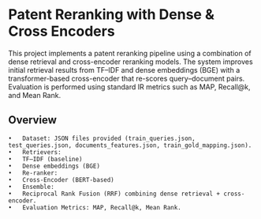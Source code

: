 # Patent Reranking with Dense & Cross Encoders
This project implements a patent reranking pipeline using a combination of dense retrieval and cross-encoder reranking models.
The system improves initial retrieval results from TF–IDF and dense embeddings (BGE) with a transformer-based cross-encoder that re-scores query–document pairs.
Evaluation is performed using standard IR metrics such as MAP, Recall@k, and Mean Rank.
## Overview
	•	Dataset: JSON files provided (train_queries.json, test_queries.json, documents_features.json, train_gold_mapping.json).
	•	Retrievers:
	•	TF–IDF (baseline)
	•	Dense embeddings (BGE)
	•	Re-ranker:
	•	Cross-Encoder (BERT-based)
	•	Ensemble:
	•	Reciprocal Rank Fusion (RRF) combining dense retrieval + cross-encoder.
	•	Evaluation Metrics: MAP, Recall@k, Mean Rank.
